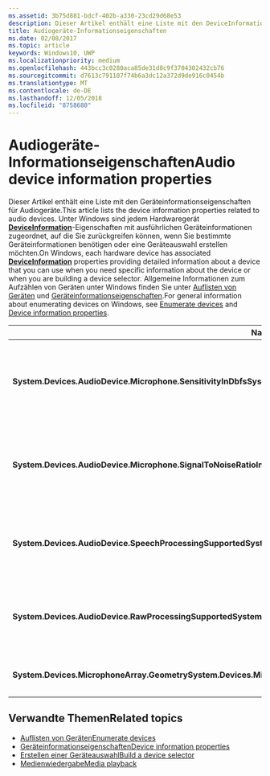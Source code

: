 ```yaml
---
ms.assetid: 3b75d881-bdcf-402b-a330-23cd29d68e53
description: Dieser Artikel enthält eine Liste mit den DeviceInformation-Eigenschaften für Audiogeräte.
title: Audiogeräte-Informationseigenschaften
ms.date: 02/08/2017
ms.topic: article
keywords: Windows10, UWP
ms.localizationpriority: medium
ms.openlocfilehash: 443bcc3c0280aca85de31d8c9f3704302432cb76
ms.sourcegitcommit: d7613c791107f74b6a3dc12a372d9de916c0454b
ms.translationtype: MT
ms.contentlocale: de-DE
ms.lasthandoff: 12/05/2018
ms.locfileid: "8758680"
---
```

# <a name="audio-device-information-properties"></a><span data-ttu-id="71693-104">Audiogeräte-Informationseigenschaften</span><span class="sxs-lookup"><span data-stu-id="71693-104">Audio device information properties</span></span>

<span data-ttu-id="71693-105">Dieser Artikel enthält eine Liste mit den Geräteinformationseigenschaften für Audiogeräte.</span><span class="sxs-lookup"><span data-stu-id="71693-105">This article lists the device information properties related to audio devices.</span></span> <span data-ttu-id="71693-106">Unter Windows sind jedem Hardwaregerät [**DeviceInformation**](https://msdn.microsoft.com/library/windows/apps/BR225393)-Eigenschaften mit ausführlichen Geräteinformationen zugeordnet, auf die Sie zurückgreifen können, wenn Sie bestimmte Geräteinformationen benötigen oder eine Geräteauswahl erstellen möchten.</span><span class="sxs-lookup"><span data-stu-id="71693-106">On Windows, each hardware device has associated [**DeviceInformation**](https://msdn.microsoft.com/library/windows/apps/BR225393) properties providing detailed information about a device that you can use when you need specific information about the device or when you are building a device selector.</span></span> <span data-ttu-id="71693-107">Allgemeine Informationen zum Aufzählen von Geräten unter Windows finden Sie unter [Auflisten von Geräten](../devices-sensors/enumerate-devices.md) und [Geräteinformationseigenschaften](../devices-sensors/device-information-properties.md).</span><span class="sxs-lookup"><span data-stu-id="71693-107">For general information about enumerating devices on Windows, see [Enumerate devices](../devices-sensors/enumerate-devices.md) and [Device information properties](../devices-sensors/device-information-properties.md).</span></span>


|<span data-ttu-id="71693-108">Name</span><span class="sxs-lookup"><span data-stu-id="71693-108">Name</span></span>|<span data-ttu-id="71693-109">Typ</span><span class="sxs-lookup"><span data-stu-id="71693-109">Type</span></span>|<span data-ttu-id="71693-110">Beschreibung</span><span class="sxs-lookup"><span data-stu-id="71693-110">Description</span></span>|
|------------------------------------------------------------|------------|------------------------------------------------------|
|**<span data-ttu-id="71693-111">System.Devices.AudioDevice.Microphone.SensitivityInDbfs</span><span class="sxs-lookup"><span data-stu-id="71693-111">System.Devices.AudioDevice.Microphone.SensitivityInDbfs</span></span>**|<span data-ttu-id="71693-112">Double</span><span class="sxs-lookup"><span data-stu-id="71693-112">Double</span></span>|<span data-ttu-id="71693-113">Gibt die Empfindlichkeit des Mikrofons in Dezibel relativ zu Full-Scale-Einheiten (dBFS) an.</span><span class="sxs-lookup"><span data-stu-id="71693-113">Specifies the microphone sensitivity in decibels relative to full scale (dBFS) units.</span></span>|
|**<span data-ttu-id="71693-114">System.Devices.AudioDevice.Microphone.SignalToNoiseRatioInDb</span><span class="sxs-lookup"><span data-stu-id="71693-114">System.Devices.AudioDevice.Microphone.SignalToNoiseRatioInDb</span></span>**|<span data-ttu-id="71693-115">Double</span><span class="sxs-lookup"><span data-stu-id="71693-115">Double</span></span>|<span data-ttu-id="71693-116">Gibt für das Mikrofon das Signal-Rausch-Verhältnis (SNR) in Dezibeleinheiten (dB) an.</span><span class="sxs-lookup"><span data-stu-id="71693-116">Specifies the microphone signal to noise ratio (SNR) measured in decibel (dB) units.</span></span>|
|**<span data-ttu-id="71693-117">System.Devices.AudioDevice.SpeechProcessingSupported</span><span class="sxs-lookup"><span data-stu-id="71693-117">System.Devices.AudioDevice.SpeechProcessingSupported</span></span>**|<span data-ttu-id="71693-118">Boolean</span><span class="sxs-lookup"><span data-stu-id="71693-118">Boolean</span></span>|<span data-ttu-id="71693-119">Gibt an, ob das Audiogerät die Verarbeitung von Sprache unterstützt.</span><span class="sxs-lookup"><span data-stu-id="71693-119">Indicates whether the audio device supports speech processing.</span></span>|
|**<span data-ttu-id="71693-120">System.Devices.AudioDevice.RawProcessingSupported</span><span class="sxs-lookup"><span data-stu-id="71693-120">System.Devices.AudioDevice.RawProcessingSupported</span></span>**|<span data-ttu-id="71693-121">Boolean</span><span class="sxs-lookup"><span data-stu-id="71693-121">Boolean</span></span>|<span data-ttu-id="71693-122">Gibt an, ob das Audiogerät die Verarbeitung von Rohdaten unterstützt.</span><span class="sxs-lookup"><span data-stu-id="71693-122">Indicates whether the audio device supports raw processing.</span></span>|
|**<span data-ttu-id="71693-123">System.Devices.MicrophoneArray.Geometry</span><span class="sxs-lookup"><span data-stu-id="71693-123">System.Devices.MicrophoneArray.Geometry</span></span>**|<span data-ttu-id="71693-124">unsigned char[]</span><span class="sxs-lookup"><span data-stu-id="71693-124">unsigned char[]</span></span>|<span data-ttu-id="71693-125">Geometriedaten für ein Mikrofonarray.</span><span class="sxs-lookup"><span data-stu-id="71693-125">Geometry data for a microphone array.</span></span>|

## <a name="related-topics"></a><span data-ttu-id="71693-126">Verwandte Themen</span><span class="sxs-lookup"><span data-stu-id="71693-126">Related topics</span></span>

* [<span data-ttu-id="71693-127">Auflisten von Geräten</span><span class="sxs-lookup"><span data-stu-id="71693-127">Enumerate devices</span></span>](../devices-sensors/enumerate-devices.md)
* [<span data-ttu-id="71693-128">Geräteinformationseigenschaften</span><span class="sxs-lookup"><span data-stu-id="71693-128">Device information properties</span></span>](../devices-sensors/device-information-properties.md)
* [<span data-ttu-id="71693-129">Erstellen einer Geräteauswahl</span><span class="sxs-lookup"><span data-stu-id="71693-129">Build a device selector</span></span>](../devices-sensors/build-a-device-selector.md)
* [<span data-ttu-id="71693-130">Medienwiedergabe</span><span class="sxs-lookup"><span data-stu-id="71693-130">Media playback</span></span>](media-playback.md)





